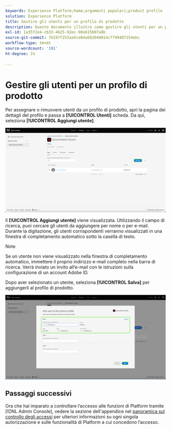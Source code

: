 ```yaml
---
keywords: Experience Platform;home;argomenti popolari;product profile
solution: Experience Platform
title: Gestire gli utenti per un profilo di prodotto
description: Questo documento illustra come gestire gli utenti per un profilo di prodotto nell’interfaccia utente di Adobe Experience Platform.
exl-id: 1a35f2e4-cb33-4625-92ec-98e615607a8b
source-git-commit: 7b197f253aa5ce04a682040814cf749407154ebc
workflow-type: tm+mt
source-wordcount: '191'
ht-degree: 1%

---
```


# Gestire gli utenti per un profilo di prodotto

Per assegnare o rimuovere utenti da un profilo di prodotto, apri la pagina dei dettagli del profilo e passa a **[!UICONTROL Utenti]** scheda. Da qui, seleziona **[!UICONTROL Aggiungi utente]**.

![add-user](../images/add-user.png)

Il **[!UICONTROL Aggiungi utente]** viene visualizzata. Utilizzando il campo di ricerca, puoi cercare gli utenti da aggiungere per nome o per e-mail. Durante la digitazione, gli utenti corrispondenti verranno visualizzati in una finestra di completamento automatico sotto la casella di testo.

>[!NOTE]
>
>Se un utente non viene visualizzato nella finestra di completamento automatico, immettere il proprio indirizzo e-mail completo nella barra di ricerca. Verrà inviato un invito all’e-mail con le istruzioni sulla configurazione di un account Adobe ID.

Dopo aver selezionato un utente, seleziona **[!UICONTROL Salva]** per aggiungerli al profilo di prodotto.

![save-user](../images/save-user.png)

## Passaggi successivi

Ora che hai imparato a controllare l’accesso alle funzioni di Platform tramite [!DNL Admin Console], vedere la sezione dell&#39;appendice nel [panoramica sul controllo degli accessi](../home.md) per ulteriori informazioni su ogni singola autorizzazione e sulle funzionalità di Platform a cui concedono l’accesso.
